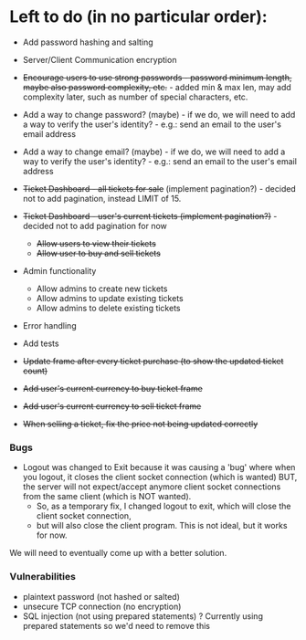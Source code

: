 # Left to do (in no particular order):

- Add password hashing and salting
- Server/Client Communication encryption
- ~~Encourage users to use strong passwords - password minimum length, maybe also password complexity, etc.~~ - added min & max len, may add complexity later, such as number of special characters, etc.


- Add a way to change password? (maybe) - if we do, we will need to add a way to verify the user's identity? - e.g.: send an email to the user's email address
- Add a way to change email? (maybe) - if we do, we will need to add a way to verify the user's identity? - e.g.: send an email to the user's email address
- ~~Ticket Dashboard - all tickets for sale~~ (implement pagination?) - decided not to add pagination, instead LIMIT of 15.
- ~~Ticket Dashboard - user's current tickets (implement pagination?)~~ - decided not to add pagination for now
  - ~~Allow users to view their tickets~~
  - ~~Allow user to buy and sell tickets~~


- Admin functionality
  - Allow admins to create new tickets
  - Allow admins to update existing tickets
  - Allow admins to delete existing tickets


- Error handling
- Add tests
- ~~Update frame after every ticket purchase (to show the updated ticket count)~~
- ~~Add user's current currency to buy ticket frame~~
- ~~Add user's current currency to sell ticket frame~~
- ~~When selling a ticket, fix the price not being updated correctly~~

### Bugs
- Logout was changed to Exit because it was causing a 'bug' where when you logout, 
it closes the client socket connection (which is wanted) BUT,
the server will not expect/accept anymore client socket connections from the same client  (which is NOT wanted).
  - So, as a temporary fix, I changed logout to exit, which will close the client socket connection, 
  - but will also close the client program. This is not ideal, but it works for now. 

We will need to eventually come up with a better solution.

### Vulnerabilities
- plaintext password (not hashed or salted)
- unsecure TCP connection (no encryption)
- SQL injection (not using prepared statements) ? Currently using prepared statements so we'd need to remove this
